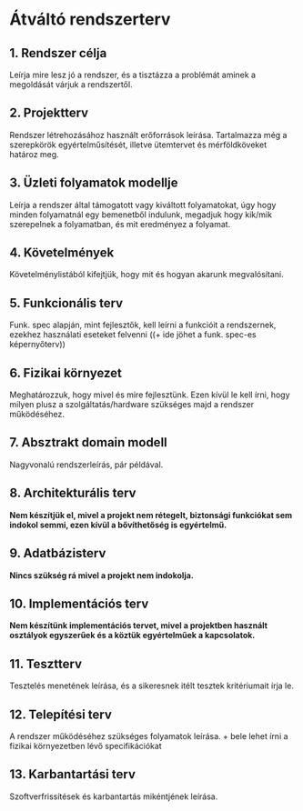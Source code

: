 # Átváltó rendszerterv



## 1. Rendszer célja

Leírja mire lesz jó a rendszer, és a tisztázza a problémát aminek a megoldását várjuk a rendszertől.



## 2. Projektterv

Rendszer létrehozásához használt erőforrások leírása. Tartalmazza még a szerepkörök egyértelműsítését, illetve ütemtervet és mérföldköveket határoz meg.



## 3. Üzleti folyamatok modellje

Leírja a rendszer által támogatott vagy kiváltott folyamatokat, úgy hogy minden folyamatnál egy bemenetből indulunk, megadjuk hogy kik/mik szerepelnek a folyamatban, és mit eredményez a folyamat.



## 4. Követelmények

Követelménylistából kifejtjük, hogy mit és hogyan akarunk megvalósítani.



## 5. Funkcionális terv

Funk. spec alapján, mint fejlesztők, kell leírni a funkcióit a rendszernek, ezekhez használati eseteket felvenni ((+ ide jöhet a funk. spec-es képernyőterv))



## 6. Fizikai környezet

Meghatározzuk, hogy mivel és mire fejlesztünk. Ezen kívül le kell írni, hogy milyen plusz a szolgáltatás/hardware szükséges majd a rendszer működéséhez.



## 7. Absztrakt domain modell

Nagyvonalú rendszerleírás, pár példával.



## 8. Architekturális terv

**Nem készítjük el, mivel a projekt nem rétegelt, biztonsági funkciókat sem indokol semmi, ezen kívül a bővíthetőség is egyértelmű.**



## 9. Adatbázisterv

**Nincs szükség rá mivel a projekt nem indokolja.**



## 10. Implementációs terv

**Nem készítünk implementációs tervet, mivel a projektben használt osztályok egyszerűek és a köztük egyértelműek a kapcsolatok.**



## 11. Tesztterv

Tesztelés menetének leírása, és a sikeresnek itélt tesztek kritériumait írja le.



## 12. Telepítési terv

A rendszer működéséhez szükséges folyamatok leírása. + bele lehet írni a fizikai környezetben lévő specifikációkat



## 13. Karbantartási terv

Szoftverfrissítések és karbantartás mikéntjének leírása.